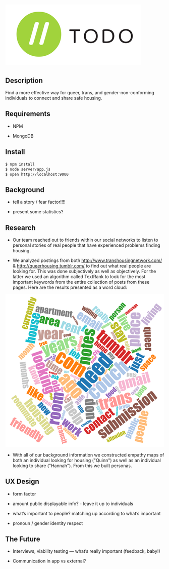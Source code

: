 ![logo](media/logo.png)
================================

Description
-----------

Find a more effective way for queer, trans, and gender-non-conforming individuals to connect and share safe housing.

Requirements
------------

-   NPM

-   MongoDB

Install
-------

~~~~~~~~~~~~~~~~~~~~~~~~~~~~~~~~~~~~~~~~~~~~~~~~~~~~~~~~~~~~~~~~~~~~~~~~~~~~~~~~
$ npm install
$ node server/app.js
$ open http://localhost:9000
~~~~~~~~~~~~~~~~~~~~~~~~~~~~~~~~~~~~~~~~~~~~~~~~~~~~~~~~~~~~~~~~~~~~~~~~~~~~~~~~

Background
----------

-   tell a story / fear factor!!!!

-   present some statistics?

Research
--------

-   Our team reached out to friends within our social networks to listen to
    personal stories of real people that have experienced problems finding
    housing.

-   We analyzed postings from both http://www.transhousingnetwork.com/ &
    http://queerhousing.tumblr.com/ to find out what real people are looking
    for. This was done subjectively as well as objectively. For the latter we
    used an algorithm called TextRank to look for the most important keywords
    from the entire collection of posts from these pages. Here are the results
    presented as a word cloud:

![keywords](media/research-keyword-extraction.png)

-   With all of our background information we constructed empathy maps of both
    an individual looking for housing ("Quinn") as well as an individual looking
    to share ("Hannah"). From this we built personas.

UX Design
---------

-   form factor

-   amount public displayable info? - leave it up to individuals

-   what’s important to people? matching up according to what’s important

-   pronoun / gender identity respect

The Future
----------

-   Interviews, viability testing — what’s really important (feedback, baby!)

-   Communication in app vs external?
